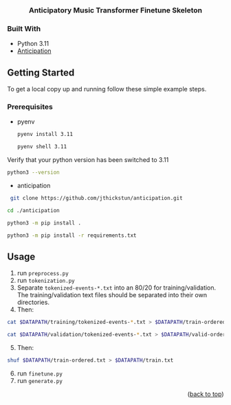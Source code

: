 <!-- Improved compatibility of back to top link: See: https://github.com/othneildrew/Best-README-Template/pull/73 -->
<a id="readme-top"></a>
<!--
*** Thanks for checking out the Best-README-Template. If you have a suggestion
*** that would make this better, please fork the repo and create a pull request
*** or simply open an issue with the tag "enhancement".
*** Don't forget to give the project a star!
*** Thanks again! Now go create something AMAZING! :D
-->

<!-- PROJECT SHIELDS -->
<!--
*** I'm using markdown "reference style" links for readability.
*** Reference links are enclosed in brackets [ ] instead of parentheses ( ).
*** See the bottom of this document for the declaration of the reference variables
*** for contributors-url, forks-url, etc. This is an optional, concise syntax you may use.
*** https://www.markdownguide.org/basic-syntax/#reference-style-links
-->

<h3 align="center">Anticipatory Music Transformer Finetune Skeleton</h3>

### Built With

* Python 3.11
* [Anticipation](https://github.com/jthickstun/anticipation)

<!-- GETTING STARTED -->
## Getting Started

To get a local copy up and running follow these simple example steps.

### Prerequisites
* pyenv
  ```sh
  pyenv install 3.11
  ```
  ```sh
  pyenv shell 3.11
  ```
Verify that your python version has been switched to 3.11
  ```sh
  python3 --version
  ```

* anticipation
 ```sh
  git clone https://github.com/jthickstun/anticipation.git
  ```
  ```sh
  cd ./anticipation
  ```
  ```sh
  python3 -m pip install .
  ```
  ```sh
  python3 -m pip install -r requirements.txt
  ```
  
<!-- USAGE EXAMPLES -->
## Usage

1. run ``preprocess.py``
2. run ``tokenization.py``
3. Separate ``tokenized-events-*.txt`` into an 80/20 for training/validation. The training/validation text files should be separated into their own directories.
4. Then:
 ```sh
 cat $DATAPATH/training/tokenized-events-*.txt > $DATAPATH/train-ordered.txt
  ```
   ```sh
  cat $DATAPATH/validation/tokenized-events-*.txt > $DATAPATH/valid-ordered.txt
  ```
5. Then:
 ```sh
shuf $DATAPATH/train-ordered.txt > $DATAPATH/train.txt
  ```
6. run ``finetune.py``
7. run ``generate.py``
<p align="right">(<a href="#readme-top">back to top</a>)</p>


